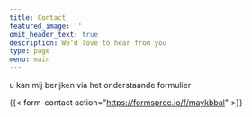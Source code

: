 ```yaml
---
title: Contact
featured_image: ''
omit_header_text: true
description: We'd love to hear from you
type: page
menu: main
---
```

u kan mij berijken via het onderstaande formulier

{{< form-contact action="https://formspree.io/f/maykbbal"  >}}
